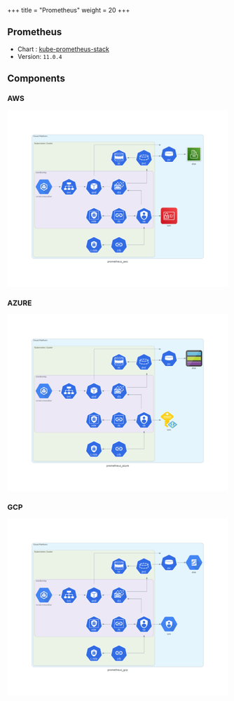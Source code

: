 +++
title = "Prometheus"
weight = 20
+++

## Prometheus

* Chart : [kube-prometheus-stack](https://artifacthub.io/packages/helm/prometheus-community/kube-prometheus-stack)
* Version: `11.0.4`

## Components

### AWS

<img src="/docs/images/prometheus_aws.png"
 alt="Node Exporter"
 class="mt-3 mb-3 border border-info rounded">

### AZURE

<img src="/docs/images/prometheus_azure.png"
 alt="Node Exporter"
 class="mt-3 mb-3 border border-info rounded">

### GCP

<img src="/docs/images/prometheus_gcp.png"
 alt="Node Exporter"
 class="mt-3 mb-3 border border-info rounded">
